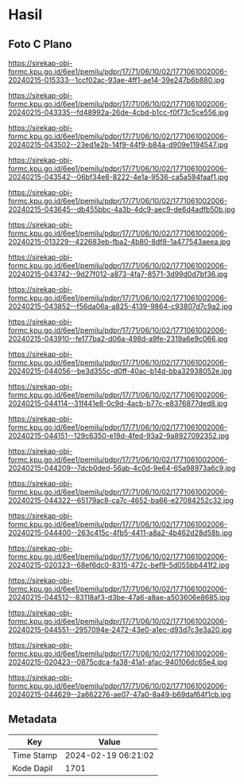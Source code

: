 # Hasil

## Foto C Plano

https://sirekap-obj-formc.kpu.go.id/6ee1/pemilu/pdpr/17/71/06/10/02/1771061002006-20240215-015333--1ccf02ac-93ae-4ff1-ae14-39e247b6b880.jpg

https://sirekap-obj-formc.kpu.go.id/6ee1/pemilu/pdpr/17/71/06/10/02/1771061002006-20240215-043335--fd48992a-26de-4cbd-b1cc-f0f73c5ce556.jpg

https://sirekap-obj-formc.kpu.go.id/6ee1/pemilu/pdpr/17/71/06/10/02/1771061002006-20240215-043502--23ed1e2b-14f9-44f9-b84a-d909e1194547.jpg

https://sirekap-obj-formc.kpu.go.id/6ee1/pemilu/pdpr/17/71/06/10/02/1771061002006-20240215-043542--06bf34e6-8222-4e1a-9536-ca5a594faaf1.jpg

https://sirekap-obj-formc.kpu.go.id/6ee1/pemilu/pdpr/17/71/06/10/02/1771061002006-20240215-043645--db455bbc-4a3b-4dc9-aec9-de6d4adfb50b.jpg

https://sirekap-obj-formc.kpu.go.id/6ee1/pemilu/pdpr/17/71/06/10/02/1771061002006-20240215-013229--422683eb-fba2-4b80-8df8-1a477543aeea.jpg

https://sirekap-obj-formc.kpu.go.id/6ee1/pemilu/pdpr/17/71/06/10/02/1771061002006-20240215-043742--9d27f012-a873-4fa7-8571-3d99d0d7bf36.jpg

https://sirekap-obj-formc.kpu.go.id/6ee1/pemilu/pdpr/17/71/06/10/02/1771061002006-20240215-043852--f56da06a-a825-4139-9864-c93807d7c9a2.jpg

https://sirekap-obj-formc.kpu.go.id/6ee1/pemilu/pdpr/17/71/06/10/02/1771061002006-20240215-043910--fe177ba2-d06a-498d-a9fe-2319a6e9c066.jpg

https://sirekap-obj-formc.kpu.go.id/6ee1/pemilu/pdpr/17/71/06/10/02/1771061002006-20240215-044056--be3d355c-d0ff-40ac-b14d-bba32938052e.jpg

https://sirekap-obj-formc.kpu.go.id/6ee1/pemilu/pdpr/17/71/06/10/02/1771061002006-20240215-044114--31f441e8-0c9d-4acb-b77c-e8376877ded8.jpg

https://sirekap-obj-formc.kpu.go.id/6ee1/pemilu/pdpr/17/71/06/10/02/1771061002006-20240215-044151--129c6350-e19d-4fed-93a2-9a8927092352.jpg

https://sirekap-obj-formc.kpu.go.id/6ee1/pemilu/pdpr/17/71/06/10/02/1771061002006-20240215-044209--7dcb0ded-56ab-4c0d-9e64-65a98973a6c9.jpg

https://sirekap-obj-formc.kpu.go.id/6ee1/pemilu/pdpr/17/71/06/10/02/1771061002006-20240215-044322--65179ac8-ca7c-4652-ba66-e27084252c32.jpg

https://sirekap-obj-formc.kpu.go.id/6ee1/pemilu/pdpr/17/71/06/10/02/1771061002006-20240215-044400--263c415c-4fb5-4411-a8a2-4b462d28d58b.jpg

https://sirekap-obj-formc.kpu.go.id/6ee1/pemilu/pdpr/17/71/06/10/02/1771061002006-20240215-020323--68ef6dc0-8315-472c-bef9-5d055bb441f2.jpg

https://sirekap-obj-formc.kpu.go.id/6ee1/pemilu/pdpr/17/71/06/10/02/1771061002006-20240215-044512--83118af3-d3be-47a6-a8ae-a503606e8685.jpg

https://sirekap-obj-formc.kpu.go.id/6ee1/pemilu/pdpr/17/71/06/10/02/1771061002006-20240215-044551--2957094e-2472-43e0-a1ec-d93d7c3e3a20.jpg

https://sirekap-obj-formc.kpu.go.id/6ee1/pemilu/pdpr/17/71/06/10/02/1771061002006-20240215-020423--0875cdca-fa38-41a1-afac-940106dc65e4.jpg

https://sirekap-obj-formc.kpu.go.id/6ee1/pemilu/pdpr/17/71/06/10/02/1771061002006-20240215-044629--2a662276-ae07-47a0-8a49-b69daf64f1cb.jpg


## Metadata

| Key        | Value               |
| ---------- | ------------------- |
| Time Stamp | 2024-02-19 06:21:02 |
| Kode Dapil | 1701                |



